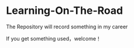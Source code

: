 # Learning-On-The-Road
The Repository will record something in my career

If you get something used，welcome！
